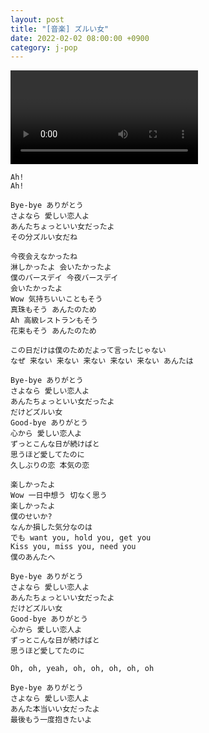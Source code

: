 ```yaml
---
layout: post
title: "[音楽] ズルい女"
date: 2022-02-02 08:00:00 +0900
category: j-pop
---
```


<div class="video-container">
    <video id="player" class="video-js vjs-default-skin vjs-big-play-centered" data-json="/public/json/ズルい女.json"></video>
</div>

```
Ah!
Ah!

Bye-bye ありがとう
さよなら 愛しい恋人よ
あんたちょっといい女だったよ
その分ズルい女だね

今夜会えなかったね
淋しかったよ 会いたかったよ
僕のバースデイ 今夜バースデイ
会いたかったよ
Wow 気持ちいいこともそう
真珠もそう あんたのため
Ah 高級レストランもそう
花束もそう あんたのため

この日だけは僕のためだよって言ったじゃない
なぜ 来ない 来ない 来ない 来ない 来ない あんたは

Bye-bye ありがとう
さよなら 愛しい恋人よ
あんたちょっといい女だったよ
だけどズルい女
Good-bye ありがとう
心から 愛しい恋人よ
ずっとこんな日が続けばと
思うほど愛してたのに
久しぶりの恋 本気の恋

楽しかったよ
Wow 一日中想う 切なく思う
楽しかったよ
僕のせいか?
なんか損した気分なのは
でも want you, hold you, get you
Kiss you, miss you, need you
僕のあんたへ

Bye-bye ありがとう
さよなら 愛しい恋人よ
あんたちょっといい女だったよ
だけどズルい女
Good-bye ありがとう
心から 愛しい恋人よ
ずっとこんな日が続けばと
思うほど愛してたのに

Oh, oh, yeah, oh, oh, oh, oh, oh

Bye-bye ありがとう
さよなら 愛しい恋人よ
あんた本当いい女だったよ
最後もう一度抱きたいよ
```